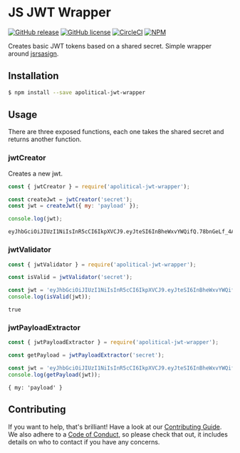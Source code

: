 JS JWT Wrapper
==============

[![GitHub release](https://img.shields.io/github/release/apolitical/apolitical-js-jwt-wrapper.svg)](https://github.com/apolitical/apolitical-js-jwt-wrapper/releases)
[![GitHub license](https://img.shields.io/github/license/apolitical/apolitical-js-jwt-wrapper.svg)](https://github.com/apolitical/apolitical-js-jwt-wrapper/blob/master/LICENSE)
[![CircleCI](https://img.shields.io/circleci/project/github/apolitical/apolitical-js-jwt-wrapper/master.svg)](https://circleci.com/gh/apolitical/apolitical-js-jwt-wrapper)
[![NPM](https://img.shields.io/npm/v/npm.svg)](https://www.npmjs.com/package/apolitical-jwt-wrapper)

Creates basic JWT tokens based on a shared secret. Simple wrapper around [jsrsasign].

Installation
------------

```bash
$ npm install --save apolitical-jwt-wrapper
```

Usage
-----

There are three exposed functions, each one takes the shared secret and returns another function.

### jwtCreator

Creates a new jwt.

```javascript
const { jwtCreator } = require('apolitical-jwt-wrapper');

const createJwt = jwtCreator('secret');
const jwt = createJwt({ my: 'payload' });

console.log(jwt);
```
```
eyJhbGciOiJIUzI1NiIsInR5cCI6IkpXVCJ9.eyJteSI6InBheWxvYWQifQ.78bnGeLf_4A3mXZhStnMo6warvE1M5QTHRJClTpnS4s
```

### jwtValidator

```javascript
const { jwtValidator } = require('apolitical-jwt-wrapper');

const isValid = jwtValidator('secret');

const jwt = 'eyJhbGciOiJIUzI1NiIsInR5cCI6IkpXVCJ9.eyJteSI6InBheWxvYWQifQ.78bnGeLf_4A3mXZhStnMo6warvE1M5QTHRJClTpnS4s';
console.log(isValid(jwt));
```
```
true
```

### jwtPayloadExtractor

```javascript
const { jwtPayloadExtractor } = require('apolitical-jwt-wrapper');

const getPayload = jwtPayloadExtractor('secret');

const jwt = 'eyJhbGciOiJIUzI1NiIsInR5cCI6IkpXVCJ9.eyJteSI6InBheWxvYWQifQ.78bnGeLf_4A3mXZhStnMo6warvE1M5QTHRJClTpnS4s';
console.log(getPayload(jwt));
```
```
{ my: 'payload' }
```

Contributing
------------

If you want to help, that's brilliant! Have a look at our [Contributing Guide](CONTRIBUTING.md). We also adhere to a
[Code of Conduct](CODE_OF_CONDUCT.md), so please check that out, it includes details on who to contact if you have any
concerns.

[jsrsasign]: https://kjur.github.io/jsrsasign/
